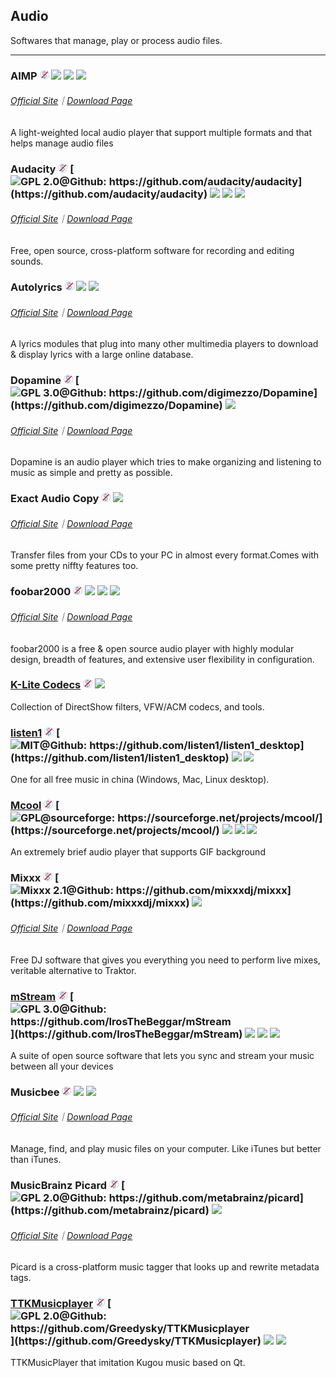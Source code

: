 ## Audio

Softwares that manage, play or process audio files.

---

### AIMP ![](../assets/free.png) ![](../assets/earth-globe.png) ![](../assets/usb.png) ![](../assets/multi_platform.png)

###### [Official Site](https://www.aimp.ru/index.php)｜[Download Page](https://www.aimp.ru/index.php?do=download)

A light-weighted local audio player that support multiple formats and that helps manage audio files

### Audacity ![](/assets/free.png) [![](/assets/open-source-icon.png "GPL 2.0@Github: https://github.com/audacity/audacity")](https://github.com/audacity/audacity) ![](/assets/earth-globe.png) ![](/assets/usb.png) ![](../assets/multi_platform.png)

###### [Official Site](http://www.audacityteam.org/)｜[Download Page](http://www.audacityteam.org/download/windows/)

Free, open source, cross-platform software for recording and editing sounds.

### Autolyrics ![](/assets/free.png) ![](/assets/china.png) ![](../assets/united-states.png)

###### [Official Site](http://www.autolyric.com/)｜[Download Page](http://www.autolyric.com/en/download.html)

A lyrics modules that plug into many other multimedia players to download & display lyrics with a large online database.

### Dopamine ![](../assets/free.png) [![](../assets/open-source-icon.png "GPL 3.0@Github: https://github.com/digimezzo/Dopamine")](https://github.com/digimezzo/Dopamine) ![](../assets/earth-globe.png)

###### [Official Site](http://www.digimezzo.com/software/dopamine/)｜[Download Page](http://www.digimezzo.com/content/software/dopamine/)

Dopamine is an audio player which tries to make organizing and listening to music as simple and pretty as possible.

### Exact Audio Copy ![](../assets/free.png) ![](../assets/earth-globe.png)

###### [Official Site](http://exactaudiocopy.de/)｜[Download Page](http://www.exactaudiocopy.de/en/index.php/resources/download/)

Transfer files from your CDs to your PC in almost every format.Comes with some pretty niffty features too.

### foobar2000 ![](../assets/free.png) ![](../assets/united-states.png) ![](../assets/usb.png) ![](../assets/multi_platform.png)

###### [Official Site](http://www.foobar2000.org/)｜[Download Page](http://www.foobar2000.org/download)

foobar2000 is a free & open source audio player with highly modular design, breadth of features, and extensive user flexibility in configuration.

### [K-Lite Codecs](http://www.codecguide.com/download_kl.htm) ![](../assets/free.png) ![](../assets/united-states.png)

Collection of DirectShow filters, VFW/ACM codecs, and tools.

### [listen1](https://listen1.github.io/listen1) ![](../assets/free.png) [![](../assets/open-source-icon.png "MIT@Github: https://github.com/listen1/listen1_desktop")](https://github.com/listen1/listen1_desktop) ![](../assets/china.png) ![](../assets/united-states.png)

One for all free music in china \(Windows, Mac, Linux desktop\).

### [Mcool](http://mcool.appinn.me/) ![](../assets/free.png) [![](../assets/open-source-icon.png "GPL@sourceforge: https://sourceforge.net/projects/mcool/")](https://sourceforge.net/projects/mcool/) ![](../assets/china.png) ![](../assets/usb.png) ![](../assets/multi_platform.png)

An extremely brief audio player that supports GIF background

### Mixxx ![](../assets/free.png) [![](../assets/open-source-icon.png "Mixxx 2.1@Github: https://github.com/mixxxdj/mixxx")](https://github.com/mixxxdj/mixxx) ![](../assets/earth-globe.png)

###### [Official Site](https://mixxx.org/)｜[Download Page](http://mixxx.org/download/)

Free DJ software that gives you everything you need to perform live mixes, veritable alternative to Traktor.

### [mStream](http://mstream.io/) ![](../assets/free.png) [![](../assets/open-source-icon.png "GPL 3.0@Github:  https://github.com/IrosTheBeggar/mStream")](https://github.com/IrosTheBeggar/mStream) ![](../assets/earth-globe.png) ![](../assets/usb.png) ![](../assets/multi_platform.png)

A suite of open source software that lets you sync and stream your music between all your devices

### Musicbee ![](../assets/free.png) ![](../assets/earth-globe.png) ![](../assets/usb.png)

###### [Official Site](http://getmusicbee.com/)｜[Download Page](http://getmusicbee.com/downloads/)

Manage, find, and play music files on your computer. Like iTunes but better than iTunes.

### MusicBrainz Picard ![](../assets/free.png) [![](../assets/open-source-icon.png "GPL 2.0@Github: https://github.com/metabrainz/picard")](https://github.com/metabrainz/picard) ![](../assets/earth-globe.png)

###### [Official Site](https://picard.musicbrainz.org/)｜[Download Page](https://picard.musicbrainz.org/downloads/)

Picard is a cross-platform music tagger that looks up and rewrite metadata tags.

### [TTKMusicplayer](https://github.com/Greedysky/TTKMusicplayer) ![](../assets/free.png) [![](../assets/open-source-icon.png "GPL 2.0@Github: https://github.com/Greedysky/TTKMusicplayer")](https://github.com/Greedysky/TTKMusicplayer) ![](../assets/china.png) ![](../assets/united-states.png)

TTKMusicPlayer that imitation Kugou music based on Qt.

